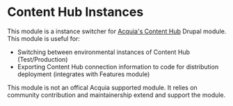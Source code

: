 # Content Hub Instances

This module is a instance switcher for [Acquia's Content Hub](https://docs.acquia.com/content-hub/) Drupal module. This module is useful for:
* Switching between environmental instances of Content Hub (Test/Production)
* Exporting Content Hub connection information to code for distribution deployment (integrates with Features module)

This module is not an offical Acquia supported module. It relies on community contribution and maintainership extend and support the module.
